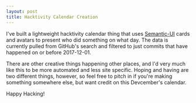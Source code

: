 ```yaml
---
layout: post
title: Hacktivity Calendar Creation
---
```


I've built a lightweight hacktivity calendar thing that uses
[Semantic-UI](http://semantic-ui.com/) cards and avatars to present who did
something on what day. The data is currently pulled from GitHub's search and
filtered to just commits that have happened on or before
<time>2017-12-01</time>.

There are other creative things happening other places, and I'd very much like
this to be more automated and less site specific. Hoping and having are two
different things, however, so feel free to pitch in if you're making something
somewhere else, but want credit on this Devcember's calendar.

Happy Hacking!

